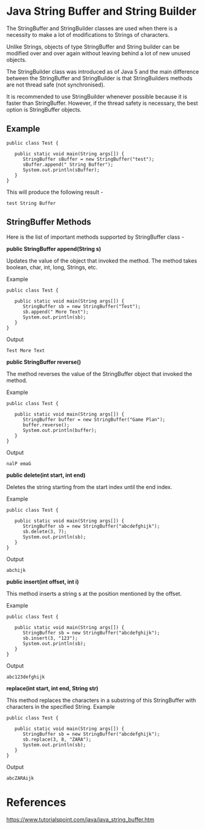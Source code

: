 # Java String Buffer and String Builder

The StringBuffer and StringBuilder classes are used when there is a necessity to make a lot of modifications to Strings of characters.

Unlike Strings, objects of type StringBuffer and String builder can be modified over and over again without leaving behind a lot of new unused objects.

The StringBuilder class was introduced as of Java 5 and the main difference between the StringBuffer and StringBuilder is that StringBuilders methods are not thread safe (not synchronised).

It is recommended to use StringBuilder whenever possible because it is faster than StringBuffer. However, if the thread safety is necessary, the best option is StringBuffer objects.

Example
-------

```
public class Test {

   public static void main(String args[]) {
      StringBuffer sBuffer = new StringBuffer("test");
      sBuffer.append(" String Buffer");
      System.out.println(sBuffer);  
   }
}
```

This will produce the following result -
```
test String Buffer
```
StringBuffer Methods
--------------------

Here is the list of important methods supported by StringBuffer class -

**public StringBuffer append(String s)**

Updates the value of the object that invoked the method. The method takes boolean, char, int, long, Strings, etc.

Example
```
public class Test {

   public static void main(String args[]) {
      StringBuffer sb = new StringBuffer("Test");
      sb.append(" More Text");
      System.out.println(sb);
   }  
}
```
Output
```
Test More Text
```

**public StringBuffer reverse()**

The method reverses the value of the StringBuffer object that invoked the method.

Example
```
public class Test {

   public static void main(String args[]) {
      StringBuffer buffer = new StringBuffer("Game Plan");
      buffer.reverse();
      System.out.println(buffer);
   }  
}
```
Output
```
nalP emaG
```

**public delete(int start, int end)**

Deletes the string starting from the start index until the end index.

Example
```
public class Test {

   public static void main(String args[]) {
      StringBuffer sb = new StringBuffer("abcdefghijk");
      sb.delete(3, 7);
      System.out.println(sb);
   }  
}
```
Output
```
abchijk
```

**public insert(int offset, int i)**

This method inserts a string s at the position mentioned by the offset.

Example
```
public class Test {

   public static void main(String args[]) {
      StringBuffer sb = new StringBuffer("abcdefghijk");
      sb.insert(3, "123");
      System.out.println(sb);
   }  
}
```
Output
```
abc123defghijk
```

**replace(int start, int end, String str)**

This method replaces the characters in a substring of this StringBuffer with characters in the specified String.
Example
```
public class Test {

   public static void main(String args[]) {
      StringBuffer sb = new StringBuffer("abcdefghijk");
      sb.replace(3, 8, "ZARA");
      System.out.println(sb);
   }  
}
```
Output
```
abcZARAijk
```
# References
https://www.tutorialspoint.com/java/java_string_buffer.htm
